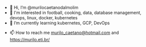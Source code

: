 - 👋 Hi, I’m @murilocaetanodalmolim
- 👀 I'm interested in football, cooking, data, database management, devops, linux, docker, kubernetes
- 🌱 I’m currently learning kubernetes, GCP, DevOps
<!--- - 💞️ I’m looking to collaborate on ... --->
- 📫 How to reach me murilo_caetano@hotmail.com and https://murilo.eti.br/

<!---
murilocaetanodalmolim/murilocaetanodalmolim is a ✨ special ✨ repository because its `README.md` (this file) appears on your GitHub profile.
You can click the Preview link to take a look at your changes.
--->
